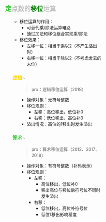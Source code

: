 <div style="float: left; width: 64%; padding: 1%;">

##  <span style="color: silver;"> <span style="color: LimeGreen;">定</span>点数的<span style="color: green;">移位</span>运算  

<ul>

- 移位运算的作用：
  - 可替代乘/除法运算电路
  - 通过加法和移位组合实现乘/除法
- 移位效果：
  - 左移一位：相当于乘以2（不产生溢出时）
  - 右移一位：相当于除以2（不考虑舍去的末位）

###  <span style="color: silver;"> <span style="color: Gold;">逻辑</span>~

<ul>

>pro：逻辑移位运算（2018）  

- 操作对象：无符号整数
- 移位规则：
  - 左移：高位移出，低位补0
  - 右移：低位移出，高位补0
- 溢出情况：高位的1移出时发生溢出

</ul>

###  <span style="color: silver;"> <span style="color: LimeGreen;">算术</span>~

<ul>

>pro：算术移位运算（2012、2017、2018）  

- 操作对象：有符号整数（补码表示）
- 移位规则：
  - 左移：
    - 高位移出，低位补0
    - 移出高位与移位后符号位不同时发生溢出
  - 右移：
    - 低位移出，高位补符号位
    - 低位1移出影响精度

</ul>

</ul>
</div>
<div style="float: right; width: 26%; padding: 1%;">

</div>
<div style="clear: both;"></div>
